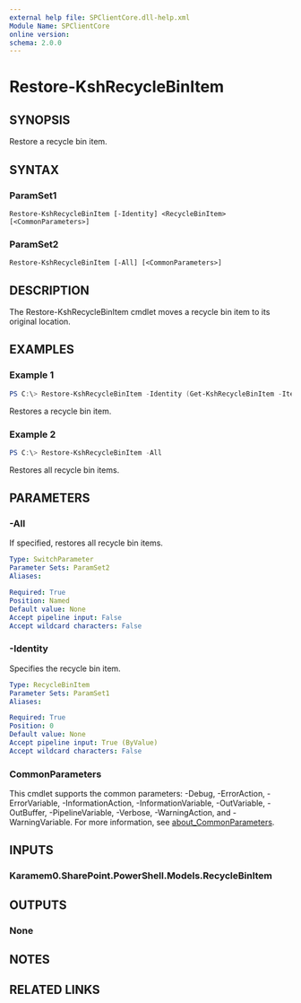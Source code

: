 ```yaml
---
external help file: SPClientCore.dll-help.xml
Module Name: SPClientCore
online version:
schema: 2.0.0
---
```


# Restore-KshRecycleBinItem

## SYNOPSIS
Restore a recycle bin item.

## SYNTAX

### ParamSet1
```
Restore-KshRecycleBinItem [-Identity] <RecycleBinItem> [<CommonParameters>]
```

### ParamSet2
```
Restore-KshRecycleBinItem [-All] [<CommonParameters>]
```

## DESCRIPTION
The Restore-KshRecycleBinItem cmdlet moves a recycle bin item to its original location.

## EXAMPLES

### Example 1
```powershell
PS C:\> Restore-KshRecycleBinItem -Identity (Get-KshRecycleBinItem -ItemId '77566246-6e0d-4bc7-8360-689b8743265f')
```

Restores a recycle bin item.

### Example 2
```powershell
PS C:\> Restore-KshRecycleBinItem -All
```

Restores all recycle bin items.

## PARAMETERS

### -All
If specified, restores all recycle bin items.

```yaml
Type: SwitchParameter
Parameter Sets: ParamSet2
Aliases:

Required: True
Position: Named
Default value: None
Accept pipeline input: False
Accept wildcard characters: False
```

### -Identity
Specifies the recycle bin item.

```yaml
Type: RecycleBinItem
Parameter Sets: ParamSet1
Aliases:

Required: True
Position: 0
Default value: None
Accept pipeline input: True (ByValue)
Accept wildcard characters: False
```

### CommonParameters
This cmdlet supports the common parameters: -Debug, -ErrorAction, -ErrorVariable, -InformationAction, -InformationVariable, -OutVariable, -OutBuffer, -PipelineVariable, -Verbose, -WarningAction, and -WarningVariable. For more information, see [about_CommonParameters](http://go.microsoft.com/fwlink/?LinkID=113216).

## INPUTS

### Karamem0.SharePoint.PowerShell.Models.RecycleBinItem

## OUTPUTS

### None

## NOTES

## RELATED LINKS
